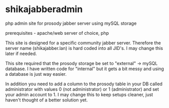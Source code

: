 # shikajabberadmin
php admin site for prosody jabber server using mySQL storage

prerequisites - apache/web server of choice, php

This site is designed for a specific community jabber server. Therefore the server name (shikajabber.lan) is hard coded into all JID's. I may change this later if needed.

This site required that the prosody storage be set to "external" -> mySQL database. 
I have written code for "internal" but it gets a bit messy and using a database is just way easier.

In addition you need to add a column to the prosody table in your DB called administrator with values 0 (not administrator) or 1 (administrator) and set your admin account to 1. I may change this to keep setups cleaner, just haven't thought of a better solution yet.
